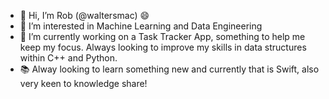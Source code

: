 - 👋 Hi, I’m Rob (@waltersmac) :smile:
- 👀 I’m interested in Machine Learning and Data Engineering
- 🌱 I’m currently working on a Task Tracker App, something to help me keep my focus. Always looking to improve my skills in data structures within C++ and Python.
- 📚 Alway looking to learn something new and currently that is Swift, also very keen to knowledge share!

<!--
- 📫 How to reach me 
-->

<!---
waltersmac/waltersmac is a ✨ special ✨ repository because its `README.md` (this file) appears on your GitHub profile.
You can click the Preview link to take a look at your changes.
--->
